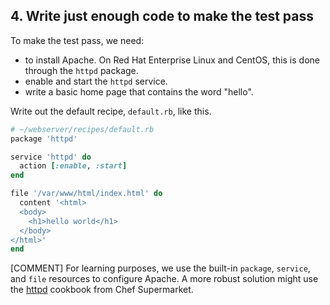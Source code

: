## 4. Write just enough code to make the test pass

To make the test pass, we need:

* to install Apache. On Red Hat Enterprise Linux and CentOS, this is done through the `httpd` package.
* enable and start the `httpd` service.
* write a basic home page that contains the word "hello".

Write out the default recipe, <code class="file-path">default.rb</code>, like this.

```ruby
# ~/webserver/recipes/default.rb
package 'httpd'

service 'httpd' do
  action [:enable, :start]
end

file '/var/www/html/index.html' do
  content '<html>
  <body>
    <h1>hello world</h1>
  </body>
</html>'
end
```

[COMMENT] For learning purposes, we use the built-in `package`, `service`, and `file` resources to configure Apache. A more robust solution might use the [httpd](https://supermarket.chef.io/cookbooks/httpd) cookbook from Chef Supermarket.
